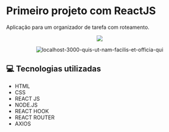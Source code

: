 <h1> Primeiro projeto com ReactJS </h1>
Aplicação para um organizador de tarefa com roteamento.

<p align="center"><img src="https://i.ibb.co/xHD0rBN/localhost-3000.png"></p>

<p align="center"><img src="https://i.ibb.co/SBDcJfc/localhost-3000-quis-ut-nam-facilis-et-officia-qui.png" alt="localhost-3000-quis-ut-nam-facilis-et-officia-qui"></center>

<h2>💻 Tecnologias utilizadas</h2>
<ul>
<li>HTML</li>
<li>CSS</li>
<li>REACT JS</li>
<li>NODE.JS</li>
<li>REACT HOOK</li>
<li>REACT ROUTER</li>
<li>AXIOS</li>
</ul>
